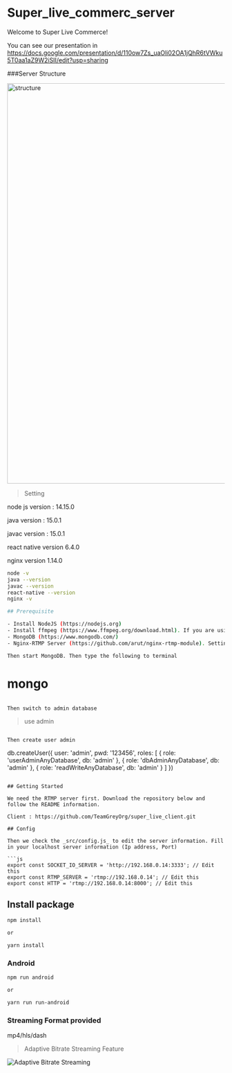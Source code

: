 # Super_live_commerc_server
Welcome to Super Live Commerce! 

You can see our presentation in 
https://docs.google.com/presentation/d/110ow7Zs_uaOli02OA1jQhR6tVWku5T0aa1aZ9W2iSII/edit?usp=sharing

###Server Structure


<img width="924" alt="structure" src="https://user-images.githubusercontent.com/52844717/158049078-3754f482-ad6e-49e9-8ed3-96be9ee6cee2.png">

>Setting

node js version : 14.15.0


java version : 15.0.1


javac version : 15.0.1


react native version 6.4.0


nginx version 1.14.0

```bash
node -v
java --version
javac --version
react-native --version
nginx -v

## Prerequisite

- Install NodeJS (https://nodejs.org)
- Install ffmpeg (https://www.ffmpeg.org/download.html). If you are using MacOS just type _brew install ffmpeg_
- MongoDB (https://www.mongodb.com/)
- Nginx-RTMP Server (https://github.com/arut/nginx-rtmp-module). Setting nginx.conf in your '/etc/nginx' directory

Then start MongoDB. Then type the following to terminal

```
# mongo
```

Then switch to admin database

```
> use admin
```

Then create user admin

```
db.createUser({
  user: 'admin',
  pwd: '123456',
  roles: [
    { role: 'userAdminAnyDatabase', db: 'admin' },
    { role: 'dbAdminAnyDatabase', db: 'admin' },
    { role: 'readWriteAnyDatabase', db: 'admin' }
  ]
})
```

## Getting Started

We need the RTMP server first. Download the repository below and follow the README information.

Client : https://github.com/TeamGreyOrg/super_live_client.git

## Config

Then we check the _src/config.js_ to edit the server information. Fill in your localhost server information (Ip address, Port)

```js
export const SOCKET_IO_SERVER = 'http://192.168.0.14:3333'; // Edit this
export const RTMP_SERVER = 'rtmp://192.168.0.14'; // Edit this
export const HTTP = 'rtmp://192.168.0.14:8000'; // Edit this
```

## Install package

```bash
npm install 

or 

yarn install
```

### Android

```bash
npm run android 

or

yarn run run-android
```

### Streaming Format provided 
mp4/hls/dash

> Adaptive Bitrate Streaming Feature

![Adaptive Bitrate Streaming](https://user-images.githubusercontent.com/52844717/158050150-abb4a790-f329-4d94-857e-5a61f799090d.png)
